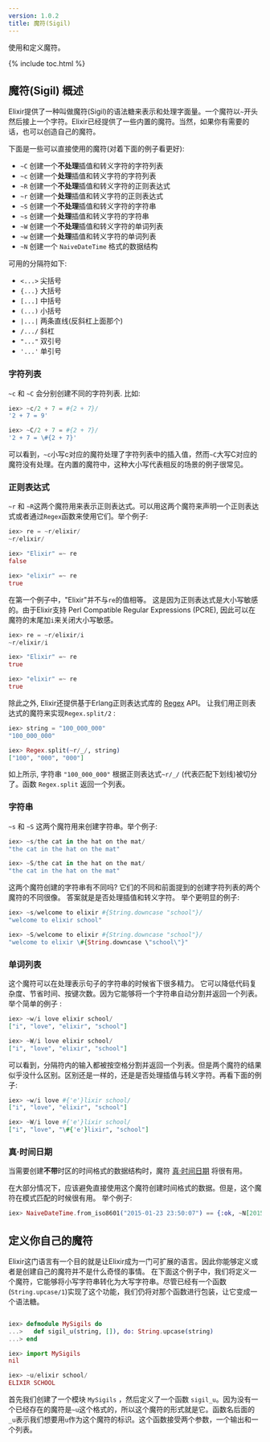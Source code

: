 ```yaml
---
version: 1.0.2
title: 魔符(Sigil)
---
```


使用和定义魔符。

{% include toc.html %}

## 魔符(Sigil) 概述

Elixir提供了一种叫做魔符(Sigil)的语法糖来表示和处理字面量。一个魔符以`~`开头然后接上一个字符。Elixir已经提供了一些内置的魔符。当然，如果你有需要的话，也可以创造自己的魔符。

下面是一些可以直接使用的魔符(对着下面的例子看更好):

  - `~C` 创建一个**不处理**插值和转义字符的字符列表
  - `~c` 创建一个**处理**插值和转义字符的字符列表
  - `~R` 创建一个**不处理**插值和转义字符的正则表达式
  - `~r` 创建一个**处理**插值和转义字符的正则表达式
  - `~S` 创建一个**不处理**插值和转义字符的字符串
  - `~s` 创建一个**处理**插值和转义字符的字符串
  - `~W` 创建一个**不处理**插值和转义字符的单词列表
  - `~w` 创建一个**处理**插值和转义字符的单词列表
  - `~N` 创建一个 `NaiveDateTime` 格式的数据结构

可用的分隔符如下:

  - `<...>` 尖括号
  - `{...}` 大括号
  - `[...]` 中括号
  - `(...)` 小括号
  - `|...|` 两条直线(反斜杠上面那个)
  - `/.../` 斜杠
  - `"..."` 双引号
  - `'...'` 单引号

### 字符列表

 `~c` 和 `~C` 会分别创建不同的字符列表. 比如:

```elixir
iex> ~c/2 + 7 = #{2 + 7}/
'2 + 7 = 9'

iex> ~C/2 + 7 = #{2 + 7}/
'2 + 7 = \#{2 + 7}'
```

可以看到，`~c`小写c对应的魔符处理了字符列表中的插入值，然而`~C`大写C对应的魔符没有处理。在内置的魔符中，这种大小写代表相反的场景的例子很常见。

### 正则表达式

 `~r` 和 `~R`这两个魔符用来表示正则表达式。可以用这两个魔符来声明一个正则表达式或者通过`Regex`函数来使用它们。举个例子:

```elixir
iex> re = ~r/elixir/
~r/elixir/

iex> "Elixir" =~ re
false

iex> "elixir" =~ re
true
```


在第一个例子中，"Elixir"并不与`re`的值相等。 这是因为正则表达式是大小写敏感的。由于Elixir支持 Perl Compatible Regular Expressions (PCRE), 因此可以在魔符的末尾加`i`来关闭大小写敏感。

```elixir
iex> re = ~r/elixir/i
~r/elixir/i

iex> "Elixir" =~ re
true

iex> "elixir" =~ re
true
```

除此之外, Elixir还提供基于Erlang正则表达式库的 [Regex](https://hexdocs.pm/elixir/Regex.html) API。 让我们用正则表达式的魔符来实现`Regex.split/2` :

```elixir
iex> string = "100_000_000"
"100_000_000"

iex> Regex.split(~r/_/, string)
["100", "000", "000"]
```

如上所示, 字符串 `"100_000_000"` 根据正则表达式`~r/_/` (代表匹配下划线)被切分了。函数 `Regex.split` 返回一个列表。

### 字符串

 `~s` 和 `~S` 这两个魔符用来创建字符串。举个例子:

```elixir
iex> ~s/the cat in the hat on the mat/
"the cat in the hat on the mat"

iex> ~S/the cat in the hat on the mat/
"the cat in the hat on the mat"
```

这两个魔符创建的字符串有不同吗? 它们的不同和前面提到的创建字符列表的两个魔符的不同很像。 答案就是是否处理插值和转义字符。 举个更明显的例子:

```elixir
iex> ~s/welcome to elixir #{String.downcase "school"}/
"welcome to elixir school"

iex> ~S/welcome to elixir #{String.downcase "school"}/
"welcome to elixir \#{String.downcase \"school\"}"
```
### 单词列表

这个魔符可以在处理表示句子的字符串的时候省下很多精力。 它可以降低代码复杂度、节省时间、按键次数。因为它能够将一个字符串自动分割并返回一个列表。举个简单的例子 :

```elixir
iex> ~w/i love elixir school/
["i", "love", "elixir", "school"]

iex> ~W/i love elixir school/
["i", "love", "elixir", "school"]
```

可以看到，分隔符内的输入都被按空格分割并返回一个列表。但是两个魔符的结果似乎没什么区别。区别还是一样的，还是是否处理插值与转义字符。再看下面的例子:

```elixir
iex> ~w/i love #{'e'}lixir school/
["i", "love", "elixir", "school"]

iex> ~W/i love #{'e'}lixir school/
["i", "love", "\#{'e'}lixir", "school"]
```

### 真·时间日期

当需要创建**不带**时区的时间格式的数据结构时，魔符 [真·时间日期](https://hexdocs.pm/elixir/NaiveDateTime.html) 将很有用。 

在大部分情况下，应该避免直接使用这个魔符创建时间格式的数据。但是，这个魔符在模式匹配的时候很有用。 举个例子:

```elixir
iex> NaiveDateTime.from_iso8601("2015-01-23 23:50:07") == {:ok, ~N[2015-01-23 23:50:07]}
```

## 定义你自己的魔符

Elixir这门语言有一个目的就是让Elixir成为一门可扩展的语言。因此你能够定义或者是创建自己的魔符并不是什么奇怪的事情。 在下面这个例子中，我们将定义一个魔符，它能够将小写字符串转化为大写字符串。尽管已经有一个函数 (`String.upcase/1`)实现了这个功能，我们仍将对那个函数进行包装，让它变成一个语法糖。

```elixir

iex> defmodule MySigils do
...>   def sigil_u(string, []), do: String.upcase(string)
...> end

iex> import MySigils
nil

iex> ~u/elixir school/
ELIXIR SCHOOL
```

首先我们创建了一个模块 `MySigils` ，然后定义了一个函数 `sigil_u`。因为没有一个已经存在的魔符是`~u`这个格式的，所以这个魔符的形式就是它。函数名后面的`_u`表示我们想要用`u`作为这个魔符的标识。这个函数接受两个参数，一个输出和一个列表。
